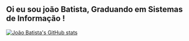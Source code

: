 ## Oi eu sou joão Batista, Graduando em Sistemas de Informação !


[![João Batista's GitHub stats](https://github-readme-stats.vercel.app/api?username=jffilho618&show_icons=true&theme=vue-dark&layout=compact)](https://[github.com/anuraghazra](https://github.com/jffilho618)/github-readme-stats)
